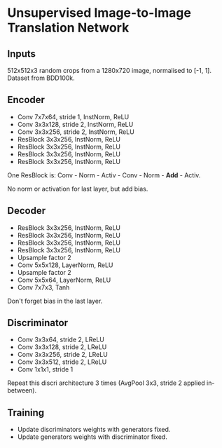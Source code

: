 # Unsupervised Image-to-Image Translation Network

## Inputs
512x512x3 random crops from a 1280x720 image, normalised to [-1, 1].
Dataset from BDD100k. 
## Encoder
* Conv 7x7x64, stride 1, InstNorm, ReLU
* Conv 3x3x128, stride 2, InstNorm, ReLU
* Conv 3x3x256, stride 2, InstNorm, ReLU
* ResBlock 3x3x256, InstNorm, ReLU
* ResBlock 3x3x256, InstNorm, ReLU
* ResBlock 3x3x256, InstNorm, ReLU
* ResBlock 3x3x256, InstNorm, ReLU

One ResBlock is: Conv - Norm - Activ - Conv - Norm - __Add__ - Activ.

No norm or activation for last layer, but add bias.

## Decoder
* ResBlock 3x3x256, InstNorm, ReLU
* ResBlock 3x3x256, InstNorm, ReLU
* ResBlock 3x3x256, InstNorm, ReLU
* ResBlock 3x3x256, InstNorm, ReLU
* Upsample factor 2
* Conv 5x5x128, LayerNorm, ReLU
* Upsample factor 2
* Conv 5x5x64, LayerNorm, ReLU
* Conv 7x7x3, Tanh

Don't forget bias in the last layer.

## Discriminator
* Conv 3x3x64, stride 2, LReLU
* Conv 3x3x128, stride 2, LReLU
* Conv 3x3x256, stride 2, LReLU
* Conv 3x3x512, stride 2, LReLU
* Conv 1x1x1, stride 1

Repeat this discri architecture 3 times (AvgPool 3x3, stride 2 
applied in-between).

## Training
* Update discriminators weights with generators fixed.
* Update generators weights with discriminator fixed.

